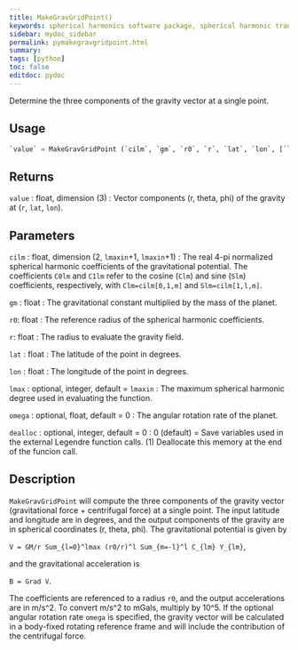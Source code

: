 ```yaml
---
title: MakeGravGridPoint()
keywords: spherical harmonics software package, spherical harmonic transform, legendre functions, multitaper spectral analysis, fortran, Python, gravity, magnetic field
sidebar: mydoc_sidebar
permalink: pymakegravgridpoint.html
summary:
tags: [python]
toc: false
editdoc: pydoc
---
```


Determine the three components of the gravity vector at a single point.

## Usage

```python
`value` = MakeGravGridPoint (`cilm`, `gm`, `r0`, `r`, `lat`, `lon`, [`lmax`, `omega`, `dealloc`])
```

## Returns

`value` : float, dimension (3)
:   Vector components (r, theta, phi) of the gravity at (`r`, `lat`, `lon`).

## Parameters

`cilm` : float, dimension (2, `lmaxin`+1, `lmaxin`+1)
:   The real 4-pi normalized spherical harmonic coefficients of the gravitational potential. The coefficients `C0lm` and `C1lm` refer to the cosine (`Clm`) and sine (`Slm`) coefficients, respectively, with `Clm=cilm[0,1,m]` and `Slm=cilm[1,l,m]`.

`gm` : float
:   The gravitational constant multiplied by the mass of the planet.

`r0`: float
:   The reference radius of the spherical harmonic coefficients.

`r`: float
:   The radius to evaluate the gravity field.

`lat` : float
:   The latitude of the point in degrees.

`lon` : float
:   The longitude of the point in degrees.

`lmax` : optional, integer, default = `lmaxin`
:   The maximum spherical harmonic degree used in evaluating the function.

`omega` : optional, float, default = 0
:   The angular rotation rate of the planet.

`dealloc` : optional, integer, default = 0
:   0 (default) = Save variables used in the external Legendre function calls. (1) Deallocate this memory at the end of the funcion call.

## Description

`MakeGravGridPoint` will compute the three components of the gravity vector (gravitational force + centrifugal force) at a single point. The input latitude and longitude are in degrees, and the output components of the gravity are in spherical coordinates (r, theta, phi). The gravitational potential is given by

`V = GM/r Sum_{l=0}^lmax (r0/r)^l Sum_{m=-l}^l C_{lm} Y_{lm}`,

and the gravitational acceleration is

`B = Grad V`.

The coefficients are referenced to a radius `r0`, and the output accelerations are in m/s^2. To convert m/s^2 to mGals, multiply by 10^5. If the optional angular rotation rate `omega` is specified, the gravity vector will be calculated in a body-fixed rotating reference frame and will include the contribution of the centrifugal force.
